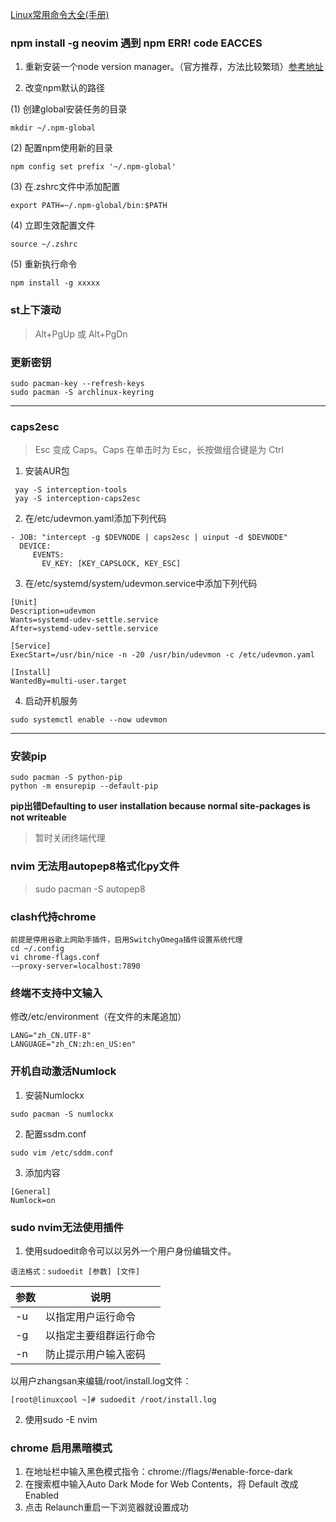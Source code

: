 [Linux常用命令大全(手册)](https://linuxcommand.p2hp.com/)

### npm install -g neovim 遇到 npm ERR! code EACCES

1. 重新安装一个node version manager。（官方推荐，方法比较繁琐）[参考地址](https://docs.npmjs.com/downloading-and-installing-node-js-and-npm)


2. 改变npm默认的路径

(1) 创建global安装任务的目录 
```
mkdir ~/.npm-global
```
(2) 配置npm使用新的目录
```
npm config set prefix '~/.npm-global'
```
(3) 在.zshrc文件中添加配置
```
export PATH=~/.npm-global/bin:$PATH
```
(4) 立即生效配置文件
```
source ~/.zshrc
```
(5) 重新执行命令
```
npm install -g xxxxx
```


### st上下滚动
> Alt+PgUp 或 Alt+PgDn


### 更新密钥
```
sudo pacman-key --refresh-keys
sudo pacman -S archlinux-keyring
```
---

### caps2esc
> Esc 变成 Caps。Caps 在单击时为 Esc，长按做组合键是为 Ctrl

1. 安装AUR包
```
 yay -S interception-tools
 yay -S interception-caps2esc
```

2. 在/etc/udevmon.yaml添加下列代码

```
- JOB: "intercept -g $DEVNODE | caps2esc | uinput -d $DEVNODE"
  DEVICE:
     EVENTS:
       EV_KEY: [KEY_CAPSLOCK, KEY_ESC]
```


3. 在/etc/systemd/system/udevmon.service中添加下列代码

```
[Unit]
Description=udevmon
Wants=systemd-udev-settle.service
After=systemd-udev-settle.service

[Service]
ExecStart=/usr/bin/nice -n -20 /usr/bin/udevmon -c /etc/udevmon.yaml

[Install]
WantedBy=multi-user.target
```

4. 启动开机服务

```
sudo systemctl enable --now udevmon
```
---
### 安装pip
```
sudo pacman -S python-pip
python -m ensurepip --default-pip
```

**pip出错Defaulting to user installation because normal site-packages is not writeable**
> 暂时关闭终端代理


### nvim 无法用autopep8格式化py文件
> sudo pacman -S autopep8

### clash代持chrome
```
前提是停用谷歌上网助手插件，启用SwitchyOmega插件设置系统代理
cd ~/.config
vi chrome-flags.conf
-–proxy-server=localhost:7890
```

###  终端不支持中文输入

修改/etc/environment（在文件的末尾追加）
```
LANG="zh_CN.UTF-8"
LANGUAGE="zh_CN:zh:en_US:en"
```

### 开机自动激活Numlock

1. 安装Numlockx
```
sudo pacman -S numlockx
```

2. 配置ssdm.conf

```
sudo vim /etc/sddm.conf
```

3. 添加内容

```
[General]
Numlock=on
```

### sudo nvim无法使用插件

1. 使用sudoedit命令可以以另外一个用户身份编辑文件。

`语法格式：sudoedit [参数] [文件]`

| 参数 | 说明 |
| --- | --- |
| -u | 以指定用户运行命令 |
| -g | 以指定主要组群运行命令 |
| -n | 防止提示用户输入密码 |

以用户zhangsan来编辑/root/install.log文件：  

```
[root@linuxcool ~]# sudoedit /root/install.log
```

2. 使用sudo -E nvim

### chrome 启用黑暗模式

1. 在地址栏中输入黑色模式指令：chrome://flags/#enable-force-dark  
2. 在搜索框中输入Auto Dark Mode for Web Contents，将 Default 改成 Enabled  
3. 点击 Relaunch重启一下浏览器就设置成功
